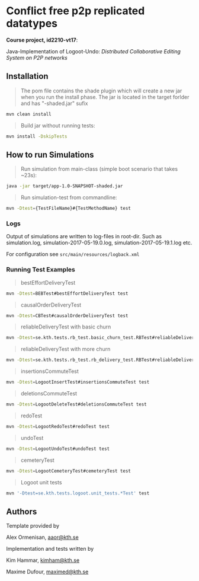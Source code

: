 # Conflict free p2p replicated datatypes

**Course project, id2210-vt17**: 

Java-Implementation of Logoot-Undo: *Distributed Collaborative Editing System on P2P networks*

## Installation

> The pom file contains the shade plugin which will create a new jar when you run the install phase. The jar is located in the target forlder and has "-shaded.jar" sufix

```sh
mvn clean install
```
> Build jar without running tests:

```sh
mvn install -DskipTests
```

## How to run Simulations

> Run simulation from main-class (simple boot scenario that takes ~23s):

```sh
java -jar target/app-1.0-SNAPSHOT-shaded.jar
```

> Run simulation-test from commandline:

```sh
mvn -Dtest={TestFileName}#{TestMethodName} test
```

### Logs

Output of simulations are written to log-files in root-dir. 
Such as simulation.log, simulation-2017-05-19.0.log, simulation-2017-05-19.1.log etc. 

For configuration see `src/main/resources/logback.xml`
### Running Test Examples

> bestEffortDeliveryTest
```sh
mvn -Dtest=BEBTest#bestEffortDeliveryTest test
```

> causalOrderDeliveryTest
```sh
mvn -Dtest=CBTest#causalOrderDeliveryTest test
```

> reliableDeliveryTest with basic churn
```sh
mvn -Dtest=se.kth.tests.rb_test.basic_churn_test.RBTest#reliableDeliveryTest test
```

> reliableDeliveryTest with more churn
```sh
mvn -Dtest=se.kth.tests.rb_test.rb_delivery_test.RBTest#reliableDeliveryTest test
```

> insertionsCommuteTest
```sh
mvn -Dtest=LogootInsertTest#insertionsCommuteTest test
```

> deletionsCommuteTest
```sh
mvn -Dtest=LogootDeleteTest#deletionsCommuteTest test
```

> redoTest
```sh
mvn -Dtest=LogootRedoTest#redoTest test
```

> undoTest
```sh
mvn -Dtest=LogootUndoTest#undoTest test
```

> cemeteryTest
```sh
mvn -Dtest=LogootCemeteryTest#cemeteryTest test
```

> Logoot unit tests
```sh
mvn '-Dtest=se.kth.tests.logoot.unit_tests.*Test' test
```

## Authors

Template provided by 

Alex Ormenisan, aaor@kth.se

Implementation and tests written by

Kim Hammar, kimham@kth.se

Maxime Dufour, maximed@kth.se
